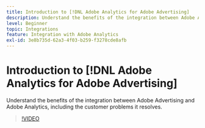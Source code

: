 ```yaml
---
title: Introduction to [!DNL Adobe Analytics for Adobe Advertising]
description: Understand the benefits of the integration between Adobe Advertising and Adobe Analytics, including the customer problems it resolves.
level: Beginner
topic: Integrations
feature: Integration with Adobe Analytics
exl-id: 3e8b735d-62a3-4f03-b259-f3278cde8afb
---
```

# Introduction to [!DNL Adobe Analytics for Adobe Advertising]

Understand the benefits of the integration between Adobe Advertising and Adobe Analytics, including the customer problems it resolves.

>[!VIDEO](https://video.tv.adobe.com/v/33491)

